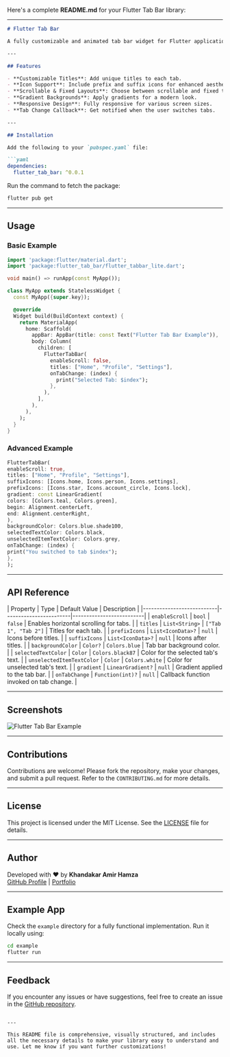 Here's a complete **README.md** for your Flutter Tab Bar library:

---

```markdown
# Flutter Tab Bar

A fully customizable and animated tab bar widget for Flutter applications. Designed to make navigation intuitive and visually appealing, this package is perfect for creating modern and dynamic tab interfaces.

---

## Features

- **Customizable Titles**: Add unique titles to each tab.
- **Icon Support**: Include prefix and suffix icons for enhanced aesthetics.
- **Scrollable & Fixed Layouts**: Choose between scrollable and fixed tab bar layouts.
- **Gradient Backgrounds**: Apply gradients for a modern look.
- **Responsive Design**: Fully responsive for various screen sizes.
- **Tab Change Callback**: Get notified when the user switches tabs.

---

## Installation

Add the following to your `pubspec.yaml` file:

```yaml
dependencies:
  flutter_tab_bar: ^0.0.1
```

Run the command to fetch the package:

```bash
flutter pub get
```

---

## Usage

### Basic Example

```dart
import 'package:flutter/material.dart';
import 'package:flutter_tab_bar/flutter_tabbar_lite.dart';

void main() => runApp(const MyApp());

class MyApp extends StatelessWidget {
  const MyApp({super.key});

  @override
  Widget build(BuildContext context) {
    return MaterialApp(
      home: Scaffold(
        appBar: AppBar(title: const Text("Flutter Tab Bar Example")),
        body: Column(
          children: [
            FlutterTabBar(
              enableScroll: false,
              titles: ["Home", "Profile", "Settings"],
              onTabChange: (index) {
                print("Selected Tab: $index");
              },
            ),
          ],
        ),
      ),
    );
  }
}
```

### Advanced Example

```dart
FlutterTabBar(
enableScroll: true,
titles: ["Home", "Profile", "Settings"],
suffixIcons: [Icons.home, Icons.person, Icons.settings],
prefixIcons: [Icons.star, Icons.account_circle, Icons.lock],
gradient: const LinearGradient(
colors: [Colors.teal, Colors.green],
begin: Alignment.centerLeft,
end: Alignment.centerRight,
),
backgroundColor: Colors.blue.shade100,
selectedTextColor: Colors.black,
unselectedItemTextColor: Colors.grey,
onTabChange: (index) {
print("You switched to tab $index");
},
);
```

---

## API Reference

| Property                  | Type                   | Default Value           | Description                                                  |
|---------------------------|------------------------|--------------------------|
| `enableScroll`            | `bool`                | `false`                 | Enables horizontal scrolling for tabs.                      |
| `titles`                  | `List<String>`        | `["Tab 1", "Tab 2"]`    | Titles for each tab.                                         |
| `prefixIcons`             | `List<IconData>?`     | `null`                  | Icons before titles.                                         |
| `suffixIcons`             | `List<IconData>?`     | `null`                  | Icons after titles.                                          |
| `backgroundColor`         | `Color?`              | `Colors.blue`           | Tab bar background color.                                    |
| `selectedTextColor`       | `Color`               | `Colors.black87`        | Color for the selected tab's text.                          |
| `unselectedItemTextColor` | `Color`               | `Colors.white`          | Color for unselected tab's text.                            |
| `gradient`                | `LinearGradient?`     | `null`                  | Gradient applied to the tab bar.                            |
| `onTabChange`             | `Function(int)?`      | `null`                  | Callback function invoked on tab change.                    |

---

## Screenshots

![Flutter Tab Bar Example](https://via.placeholder.com/800x400?text=Screenshot+Placeholder)

---

## Contributions

Contributions are welcome! Please fork the repository, make your changes, and submit a pull request. Refer to the `CONTRIBUTING.md` for more details.

---

## License

This project is licensed under the MIT License. See the [LICENSE](LICENSE) file for details.

---

## Author

Developed with ❤️ by **Khandakar Amir Hamza**  
[GitHub Profile](https://github.com/kh1amirhamza) | [Portfolio](https://your-portfolio-link.com)

---

## Example App

Check the `example` directory for a fully functional implementation. Run it locally using:

```bash
cd example
flutter run
```

---

## Feedback

If you encounter any issues or have suggestions, feel free to create an issue in the [GitHub repository](https://github.com/kh1amirhamza/flutter_tabbar_lite).
```

---

This README file is comprehensive, visually structured, and includes all the necessary details to make your library easy to understand and use. Let me know if you want further customizations!